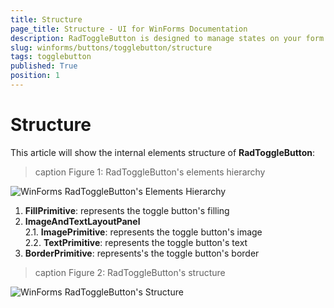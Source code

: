 ```yaml
---
title: Structure
page_title: Structure - UI for WinForms Documentation
description: RadToggleButton is designed to manage states on your form. It shares many features with the RadCheckBox, but provides a different visual effect than the standard check mark. 
slug: winforms/buttons/togglebutton/structure
tags: togglebutton
published: True
position: 1 
---
```


# Structure

This article will show the internal elements structure of __RadToggleButton__:

>caption Figure 1: RadToggleButton's elements hierarchy
>
![WinForms RadToggleButton's Elements Hierarchy](images/buttons-togglebutton-structure001.png)

1. __FillPrimitive__: represents the toggle button's filling
1. __ImageAndTextLayoutPanel__ <br>
	2\.1\. __ImagePrimitive__: represents the toggle button's image<br>
	2\.2\. __TextPrimitive__: represents the toggle button's text
3. __BorderPrimitive__: represents's the toggle button's border

>caption Figure 2: RadToggleButton's structure

![WinForms RadToggleButton's Structure](images/buttons-togglebutton-structure002.png)
